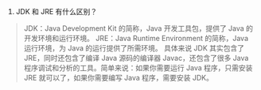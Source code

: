 1. JDK 和 JRE 有什么区别？ 
>JDK：Java Development Kit 的简称，Java 开发工具包，提供了 Java 的开发环境和运行环境。 
>JRE：Java Runtime Environment 的简称，Java 运行环境，为 Java 的运行提供了所需环境。 具体来说 JDK 其实包含了 JRE，同时还包含了编译 Java 源码的编译器 Javac，还包含了很多 Java 程序调试和分析的工具。简单来说：如果你需要运行 Java 程序，只需安装 JRE 就可以了，如果你需要编写 Java 程序，需要安装 JDK。 


	
